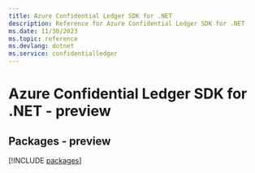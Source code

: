 ```yaml
---
title: Azure Confidential Ledger SDK for .NET
description: Reference for Azure Confidential Ledger SDK for .NET
ms.date: 11/30/2023
ms.topic: reference
ms.devlang: dotnet
ms.service: confidentialledger
---
```

# Azure Confidential Ledger SDK for .NET - preview
## Packages - preview
[!INCLUDE [packages](confidential-ledger-index.md)]